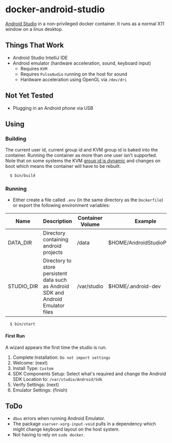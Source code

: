 # docker-android-studio

[Android Studio](https://developer.android.com/studio/) in a non-privileged docker container. It runs as a normal X11 window on a linux desktop.

## Things That Work

* Android Studio IntelliJ IDE
* Android emulator (hardware acceleration, sound, keyboard input)
    * Requires ``KVM``
    * Requires ``PulseAudio`` running on the host for sound
    * Hardware acceleration using OpenGL via ``/dev/dri``

## Not Yet Tested

* Plugging in an Android phone via USB

## Using

### Building

The current user id, current group id and KVM group id is baked into the container. Running the container as more than one user isn't supported. Note that on some systems the KVM [group id is dynamic](https://wiki.archlinux.org/index.php/QEMU#Could_not_access_KVM_kernel_module:_Permission_denied) and changes on boot which means the container will have to be rebuilt.

```bash
  $ bin/build
```

### Running

* Either create a file called ``.env`` (in the same directory as the ``Dockerfile``) or export the following environment variables:

Name|Description|Container Volume|Example
---|---|---|---
DATA_DIR|Directory containing android projects|/data|$HOME/AndroidStudioProjects
STUDIO_DIR|Directory to store persistent data such as Android SDK and Android Emulator files|/var/studio|$HOME/.android-dev

```bash
  $ bin/start
```

#### First Run

A wizard appears the first time the studio is run.

1. Complete Installation: ``Do not import settings``
1. Welcome: (next)
1. Install Type: ``Custom``
1. SDK Components Setup: Select what's required and change the Android SDK Location to: ``/var/studio/Android/Sdk``
1. Verify Settings: (next)
1. Emulator Settings: (finish)

## ToDo

* ``dbus`` errors when running Android Emulator.
* The package ``xserver-xorg-input-void`` pulls in a dependency which might change keyboard layout on the host system.
* Not having to rely on ``sudo docker``.
